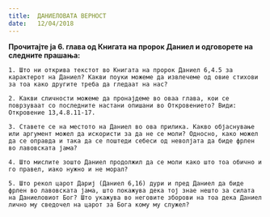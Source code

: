 ```yaml
---
title:  ДАНИЕЛOВАТА ВЕРНОСТ
date:   12/04/2018
---
```


**Прочитајте ја 6. глава од Книгата на пророк Даниел и одговорете на следните прашања:**

`1. Што ни открива текстот во Книгата на пророк Даниел 6,4.5 за карактерот на Даниел? Какви поуки можеме да извлечеме од овие стихови за тоа како другите треба да гледаат на нас?`

`2. Какви сличности можеме да пронајдеме во оваа глава, кои се поврзуваат со последните настани опишани во Откровението? Види: Откровение 13,4.8.11-17.`

`3. Ставете се на местото на Даниел во ова прилика. Какво објаснување или аргумент можел да искористи за да не се моли? Односно, како можел да се оправда и така да се поштеди себеси од неволјата да биде фрлен во лавовската јама?`

`4. Што мислите зошто Даниел продолжил да се моли како што тоа обично и го правел, иако нужно и не морал?`

`5. Што рекол царот Дариј (Даниел 6,16) дури и пред Даниел да биде фрлен во лавовската јама, што покажува дека тој знае нешто за силата на Даниеловиот Бог? Што укажува во неговите зборови на тоа дека Даниел лично му сведочел на царот за Бога кому му служел? `
